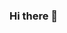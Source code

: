 ### Hi there 👋

<!--
**MEGBLETO/MEGBLETO** is a ✨ _special_ ✨ repository because its `README.md` (this file) appears on your GitHub profile.

Here are some ideas to get you started:

- 🔭 I’m currently working on a web app named QuestPapers
- 🌱 I’m currently learning Typescript
- 👯 I’m looking to collaborate on ...
- 🤔 I’m looking for help with ...
- 💬 Ask me about ...
- 📫 How to reach me: carnelilordwiz@gmail.com
- ⚡ Fun fact: ========I'm amazing
-->
